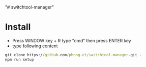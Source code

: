 "# switchtool-manager" 
# Install
- Press WINDOW key + R type "cmd" then press ENTER key
- type following content
```bat
git clone https://github.com/phong-et/switchtool-manager.git .
npm run setup
```

